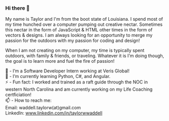 ### Hi there 👋

My name is Taylor and I'm from the boot state of Louisiana. I spend most of my time hunched over a computer pumping out creative nectar. Sometimes this nectar in the form of JavaScript & HTML other times in the form of vectors & designs. I am always looking for an opportunity to merge my passion for the outdoors with my passion for coding and design!

When I am not creating on my computer, my time is typically spent outdoors, with family & friends, or traveling. Whatever it is I'm doing though, the goal is to learn more and fuel the fire of passion!

🔭 - I’m a Software Developer Intern working at Veris Global!  
🌱 - I’m currently learning Python, C#, and Angular.  
⚡ - Fun fact: I worked and trained as a raft guide through the NOC in western North Carolina and am currently working on my Life Coaching certficiation!  
📫 - How to reach me:  
Email: waddell.taylorw(at)gmail.com  
LinkedIn: www.linkedin.com/in/taylorwwaddell
